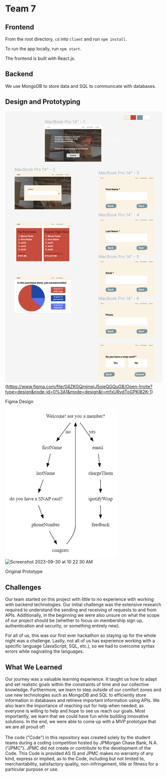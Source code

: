 # Team 7

## Frontend
From the root directory, ```cd``` into ```client``` and run ```npm install```.

To run the app locally, run ```npm start```.

 The frontend is built with React.js.

 
## Backend
We use MongoDB to store data and SQL to communicate with databases.


## Design and Prototyping
![Alt text](image.png) (https://www.figma.com/file/04ZKGQmjmejJ5oieQGQuGB/Open-Invite?type=design&node-id=0%3A1&mode=design&t=mfxURvdToGPKI82K-1)

Figma Design


![Alt text](image-1.png)
<img width="343" alt="Screenshot 2023-09-30 at 10 22 30 AM" src="https://github.com/cfgdelaware23/Team-7/assets/91427854/f5d74615-0a10-4fc4-af18-a560270b81e7">

Original Prototype


## Challenges
Our team started on this project with little to no experience with working with backend technologies. Our initial challenge was the extensive research required to understand the sending and receiving of requests to and from APIs. Additionally, in the beginning we were also unsure on what the scope of our project should be (whether to focus on membership sign up, authentication and security, or something entirely new).

For all of us, this was our first ever hackathon so staying up for the whole night was a challenge. Lastly, not all of us has experience working with a specific language (JavaScript, SQL, etc.), so we had to overcome syntax errors while nagivating the languages.


## What We Learned
Our journey was a valuable learning experience. It taught us how to adapt and set realistic goals within the constraints of time and our collective knowledge. Furthermore, we learn to step outside of our comfort zones and use new technologies such as MongoDB and SQL to efficiently store information in databases and retrieve important information using APIs. 
We also learn the importance of reaching out for help when needed, as everyone is willing to help and hope to see us reach our goals. Most importantly, we learn that we could have fun while building innovative solutions. In the end, we were able to come up with a MVP prototype that we are all proud of!
 <br /> <br /> The code ("Code") in this repository was created solely by the student teams during a coding competition hosted by JPMorgan Chase Bank, N.A. ("JPMC"). JPMC did not create or contribute to the development of the Code. This Code is provided AS IS and JPMC makes no warranty of any kind, express or implied, as to the Code, including but not limited to, merchantability, satisfactory quality, non-infringement, title or fitness for a particular purpose or use.